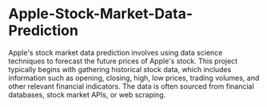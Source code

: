 # Apple-Stock-Market-Data-Prediction

Apple's stock market data prediction involves using data science techniques to forecast the future prices of Apple's stock. This project typically begins with gathering historical stock data, which includes information such as opening, closing, high, low prices, trading volumes, and other relevant financial indicators. The data is often sourced from financial databases, stock market APIs, or web scraping.
